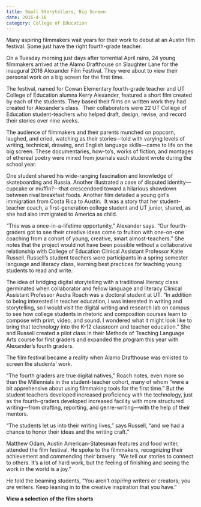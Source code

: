 ```yaml
--- 
title: Small Storytellers, Big Screen
date: 2016-4-16
category: College of Education
---
```


Many aspiring filmmakers wait years for their work to debut at an Austin film festival. Some just have the right fourth-grade teacher.

On a Tuesday morning just days after torrential April rains, 24 young filmmakers arrived at the Alamo Drafthouse on Slaughter Lane for the inaugural 2016 Alexander Film Festival. They were about to view their personal work on a big screen for the first time.  

The festival, named for Cowan Elementary fourth-grade teacher and UT College of Education alumna Kerry Alexander, featured a short film created by each of the students. They based their films on written work they had created for Alexander’s class.  Their collaborators were 22 UT College of Education student-teachers who helped draft, design, revise, and record their stories over nine weeks.

The audience of filmmakers and their parents munched on popcorn, laughed, and cried, watching as their stories—told with varying levels of writing, technical, drawing, and English language skills—came to life on the big screen. These documentaries, how-to’s, works of fiction, and montages of ethereal poetry were mined from journals each student wrote during the school year.

One student shared his wide-ranging fascination and knowledge of skateboarding and Russia. Another illustrated a case of disputed identity—cupcake or muffin?—that crescendoed toward a hilarious showdown between rival breakfast foods. Another film detailed a young girl’s immigration from Costa Rica to Austin.  It was a story that her student-teacher coach, a first-generation college student and UT junior, shared, as she had also immigrated to America as child. 

“This was a once-in-a-lifetime opportunity,” Alexander says. “Our fourth-graders got to see their creative ideas come to fruition with one-on-one coaching from a cohort of young, creative, smart almost-teachers.” She notes that the project would not have been possible without a collaborative relationship with College of Education Clinical Assistant Professor Katie Russell. Russell’s student teachers were participants in a spring semester language and literacy class, learning best practices for teaching young students to read and write.

The idea of bridging digital storytelling with a traditional literacy class germinated when collaborator and fellow language and literacy Clinical Assistant Professor Audra Roach was a doctoral student at UT. “In addition to being interested in teacher education, I was interested in writing and storytelling, so I would visit the digital writing and research lab on campus to see how college students in rhetoric and composition courses learn to compose with print, video, and sound. I wondered what it might look like to bring that technology into the K-12 classroom and teacher education.” She and Russell created a pilot class in their Methods of Teaching Language Arts course for first graders and expanded the program this year with Alexander’s fourth graders.

The film festival became a reality when Alamo Drafthouse was enlisted to screen the students’ work.

“The fourth graders are true digital natives,” Roach notes, even more so than the Millennials in the student-teacher cohort, many of whom “were a bit apprehensive about using filmmaking tools for the first time.” But the student teachers developed increased proficiency with the technology, just as the fourth-graders developed increased facility with more structured writing—from drafting, reporting, and genre-writing—with the help of their mentors.

“The students let us into their writing lives,” says Russell, “and we had a chance to honor their ideas and the writing craft.”

Matthew Odam, Austin American-Statesman features and food writer, attended the film festival. He spoke to the filmmakers, recognizing their achievement and commending their bravery. “We tell our stories to connect to others. It’s a lot of hard work, but the feeling of finishing and seeing the work in the world is a joy.”

He told the beaming students, “You aren’t _aspiring_ writers or creators; you _are_ writers. Keep leaning in to the creative inspiration that you have.”

**View a selection of the film shorts**